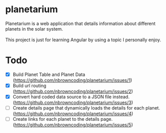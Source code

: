 # planetarium
Planetarium is a web application that details information about different planets in the solar system.
<br/>
<br/>
This project is just for learning Angular by using a topic I personally enjoy.

# Todo
- [x] Build Planet Table and Planet Data (https://github.com/nbrowncoding/planetarium/issues/1)
- [x] Build url routing (https://github.com/nbrowncoding/planetarium/issues/2)
- [x] Convert hard coded data source to a JSON file instead. (https://github.com/nbrowncoding/planetarium/issues/3)
- [ ] Create details page that dynamically loads the details for each planet. (https://github.com/nbrowncoding/planetarium/issues/4)
- [ ] Create links for each planet to the details page. (https://github.com/nbrowncoding/planetarium/issues/5)
